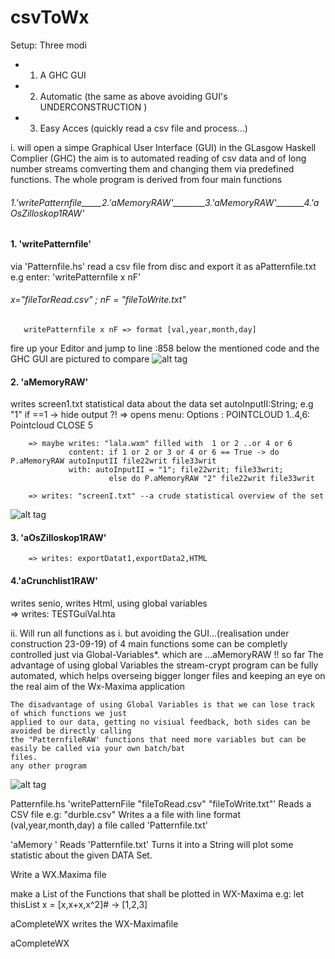 # csvToWx
Setup: Three modi  
- 1. A GHC GUI
- 2. Automatic (the same as above avoiding GUI's UNDERCONSTRUCTION )
- 3. Easy Acces (quickly read a csv file and process...)

i. will open a simpe Graphical User Interface (GUI) in the GLasgow Haskell Complier (GHC)
   the aim is to automated reading of csv data and of long number streams 
   comverting them and changing them via predefined functions. The whole program
   is derived from four main functions
   ######      1.'writePatternfile_____2.'aMemoryRAW'________3.'aMemoryRAW'_______4.'aOsZilloskop1RAW'
   
   #### 1. 'writePatternfile' 
   via 'Patternfile.hs' read a csv file from disc and export it as aPatternfile.txt
   e.g enter: 'writePatternfile x nF'
   
   ###### x="fileTorRead.csv" ; nF = "fileToWrite.txt"
       writePatternfile x nF => format [val,year,month,day]
   fire up your Editor and jump to line :858
   below the mentioned code and the GHC GUI are pictured to compare
   ![alt tag](https://github.com/CBroemse/cvsToWx/blob/master/Manual2.png)

  #### 2. 'aMemoryRAW'  
  writes screen1.txt statistical data about the data set
          autoInputII:String; e.g "1" if ==1 -> hide output ?!
        => opens menu: Options : POINTCLOUD 1..4,6: Pointcloud
                             CLOSE 5
                              
        => maybe writes: "lala.wxm" filled with  1 or 2 ..or 4 or 6
                 content: if 1 or 2 or 3 or 4 or 6 == True -> do P.aMemoryRAW autoInputII file22writ file33writ
                 with: autoInputII = "1"; file22writ; file33writ;
                          else do P.aMemoryRAW "2" file22writ file33writ
                          
        => writes: "screenI.txt" --a crude statistical overview of the set 
  ![alt tag](https://github.com/CBroemse/cvsToWx/blob/master/Manual3.png)      
  #### 3. 'aOsZilloskop1RAW'
        => writes: exportDatat1,exportData2,HTML
  
  #### 4.'aCrunchlist1RAW'
  writes senio, writes Html, using global variables   
       => writes: TESTGuiVal.hta 
  
ii. Will run all functions as i. but avoiding the GUI...(realisation under construction 23-09-19)
    of 4 main functions some can be completly controlled just via Global-Variables*.
    which are ...aMemoryRAW  !! so far 
    The advantage of using global Variables the stream-crypt program can be fully automated, which helps
    overseing bigger longer files and keeping an eye on the real aim of the Wx-Maxima application
    
    The disadvantage of using Global Variables is that we can lose track of which functions we just
    applied to our data, getting no visiual feedback, both sides can be avoided be directly calling
    the "PatternfileRAW' functions that need more variables but can be easily be called via your own batch/bat
    files. 
    any other program 

![alt tag](https://github.com/CBroemse/cvsToWx/blob/master/Manual1.png)

Patternfile.hs
'writePatternFile "fileToRead.csv" "fileToWrite.txt"'
 Reads a CSV file e.g: "durble.csv"
 Writes a a file with line format (val,year,month,day) a file called 'Patternfile.txt'

'aMemory '
Reads 'Patternfile.txt'
Turns it into a String will plot some statistic about the given DATA Set.

Write a WX.Maxima file

make a List of the Functions that shall be plotted in WX-Maxima
e.g: let thisList x = [x,x+x,x^2]#
     ->               [1,2,3]
 
 aCompleteWX writes the WX-Maximafile
 
 aCompleteWX 
 





